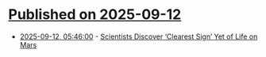# [Published on 2025-09-12](index.md)

* [2025-09-12, 05:46:00](https://soylentnews.org/article.pl?sid=25/09/10/2228216&from=rss) - [Scientists Discover ‘Clearest Sign’ Yet of Life on Mars](https://soylentnews.org/article.pl?sid=25/09/10/2228216&from=rss)
